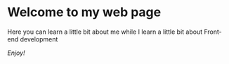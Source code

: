 # Welcome to my web page

Here you can learn a little bit about me while I learn a little bit about Front-end development

*Enjoy!*
